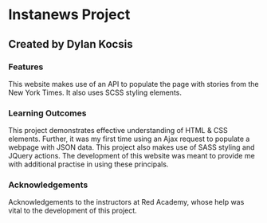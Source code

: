 # Instanews Project

## Created by Dylan Kocsis

### Features

This website makes use of an API to populate the page with stories from the New York Times. It also uses SCSS styling elements.

### Learning Outcomes

This project demonstrates effective understanding of HTML & CSS elements. Further, it was my first time using an Ajax request to populate a webpage with JSON data. This project also makes use of SASS styling and JQuery actions. The development of this website was meant to provide me with additional practise in using these principals.

### Acknowledgements

Acknowledgements to the instructors at Red Academy, whose help was vital to the development of this project.